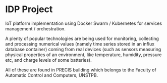# IDP Project

IoT platform implementation using Docker Swarm / Kubernetes for services management / orchestration. 

A plenty of popular technologies are being used for monitoring, collecting and processing numerical values (namely time series stored in an influx database container) coming from real devices (such as sensors measuring physical properties of an environment, like temperature, humidity, pressure etc, and charge levels of some batteries).

All of these are found in PRECIS building which belongs to the Faculty of Automatic Control and Computers, UNSTPB.